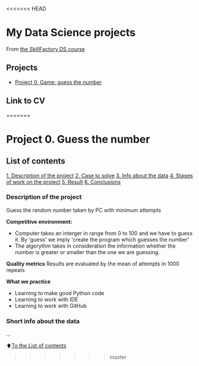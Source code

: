 <<<<<<< HEAD
# My Data Science projects
From [the SkillFactory DS course](https://skillfactory.ru/courses/data-science)

## Projects

* [Project 0. Game: guess the number](https://github.com/vesnalinka/SkillFactory/tree/master)

## Link to CV
=======
# Project 0. Guess the number

## List of contents
[1. Description of the project](https://github.com/vesnalinka/SkillFactory/tree/master/project_0)
[2. Case to solve](https://github.com/vesnalinka/SkillFactory/tree/master/project_0)
[3. Info about the data](https://github.com/vesnalinka/SkillFactory/tree/master/project_0)
[4. Stages of work on the project](https://github.com/vesnalinka/SkillFactory/tree/master/project_0)
[5. Result](https://github.com/vesnalinka/SkillFactory/tree/master/project_0)
[6. Conclusions](https://github.com/vesnalinka/SkillFactory/tree/master/project_0)

### Description of the project
Guess the random number taken by PC with minimum attempts

**Competitive environment:**
- Computer takes an interger in range from 0 to 100 and we have to guess it. By 'guess' we imply 'create the program which guesses the number'
- The algorythm takes in consideration the information whether the number is greater or smaller than the one we are guessing.

**Quality metrics**
Results are evaluated by the mean of attempts in 1000 repeats

**What we practice**
- Learning to make good Python code
- Learning to work with IDE
- Learning to work with GitHub


### Short info about the data
...

:arrow_up:[To the List of contents](https://github.com/vesnalinka/SkillFactory/tree/master/project_0)
>>>>>>> master
